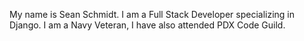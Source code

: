 My name is Sean Schmidt. I am a Full Stack Developer specializing in Django. I am a Navy Veteran, I have also attended PDX Code Guild. 
